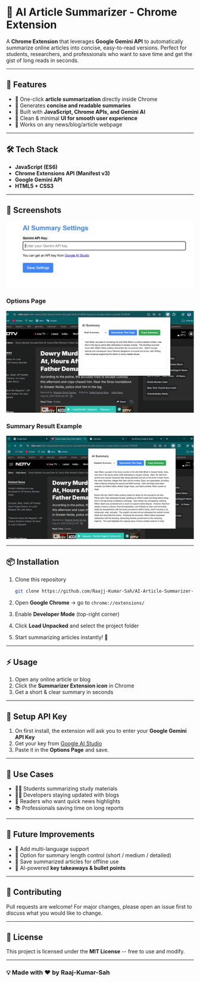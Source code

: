 ﻿# 📰 AI Article Summarizer - Chrome Extension

A **Chrome Extension** that leverages **Google Gemini API** to
automatically summarize online articles into concise, easy-to-read
versions. 
Perfect for students, researchers, and professionals who want to save
time and get the gist of long reads in seconds.

------------------------------------------------------------------------

## 🚀 Features

-   🔹 One-click **article summarization** directly inside Chrome 
-   🔹 Generates **concise and readable summaries** 
-   🔹 Built with **JavaScript, Chrome APIs, and Gemini AI** 
-   🔹 Clean & minimal **UI for smooth user experience** 
-   🔹 Works on any news/blog/article webpage

------------------------------------------------------------------------

## 🛠️ Tech Stack

-   **JavaScript (ES6)** 
-   **Chrome Extensions API (Manifest v3)** 
-   **Google Gemini API** 
-   **HTML5 + CSS3**

------------------------------------------------------------------------

## 📸 Screenshots
![Setup Gemini api](Article-summerizer/Screenshots//1.jpg)  

### Options Page  
![Breif Explaination](Article-summerizer/Screenshots/2.jpg)  

### Summary Result Example  
![Detailed Explanation](Article-summerizer/Screenshots/3.jpg) 

------------------------------------------------------------------------

## 📦 Installation

1.  Clone this repository

    ``` bash
    git clone https://github.com/Raajj-Kumar-Sah/AI-Article-Summarizer-Extension.git
    ```

2.  Open **Google Chrome** → go to `chrome://extensions/`

3.  Enable **Developer Mode** (top-right corner)

4.  Click **Load Unpacked** and select the project folder

5.  Start summarizing articles instantly! 🎉

------------------------------------------------------------------------

## ⚡ Usage

1.  Open any online article or blog
2.  Click the **Summarizer Extension icon** in Chrome
3.  Get a short & clear summary in seconds

------------------------------------------------------------------------

## 🔑 Setup API Key

1.  On first install, the extension will ask you to enter your **Google
    Gemini API Key** 
2.  Get your key from [Google AI
    Studio](https://makersuite.google.com/app/apikey) 
3.  Paste it in the **Options Page** and save.

------------------------------------------------------------------------

## 🎯 Use Cases

-   🧑‍🎓 Students summarizing study materials
-   👨‍💻 Developers staying updated with blogs
-   📰 Readers who want quick news highlights
-   📚 Professionals saving time on long reports

------------------------------------------------------------------------

## 🔮 Future Improvements

-   📌 Add multi-language support
-   📌 Option for summary length control (short / medium / detailed) 
-   📌 Save summarized articles for offline use 
-   📌 AI-powered **key takeaways & bullet points**

------------------------------------------------------------------------

## 🤝 Contributing

Pull requests are welcome! For major changes, please open an issue first
to discuss what you would like to change.

------------------------------------------------------------------------

## 📜 License

This project is licensed under the **MIT License** -- free to use and
modify.

------------------------------------------------------------------------

### 💡 Made with ❤️ by  Raaj-Kumar-Sah 








